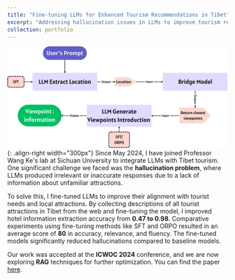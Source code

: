 ```yaml
---
title: "Fine-tuning LLMs for Enhanced Tourism Recommendations in Tibet"
excerpt: "Addressing hallucination issues in LLMs to improve tourism recommendations in Tibet<br/><img src='https://tonyqjh.github.io/jinhuqi.github.io/images/tibet_finetuing.png'>"
collection: portfolio
---
```

![WorkFlow](/images/tibet_finetuing.png){: .align-right width="300px"}
Since May 2024, I have joined Professor Wang Ke's lab at Sichuan University to integrate LLMs with Tibet tourism. One significant challenge we faced was the **hallucination problem**, where LLMs produced irrelevant or inaccurate responses due to a lack of information about unfamiliar attractions.

To solve this, I fine-tuned LLMs to improve their alignment with tourist needs and local attractions. By collecting descriptions of all tourist attractions in Tibet from the web and fine-tuning the model, I improved hotel information extraction accuracy from **0.47 to 0.98**. Comparative experiments using fine-tuning methods like SFT and ORPO resulted in an average score of **80** in accuracy, relevance, and fluency. The fine-tuned models significantly reduced hallucinations compared to baseline models. 

Our work was accepted at the **ICWOC 2024** conference, and we are now exploring **RAG** techniques for further optimization. You can find the paper [here](https://arxiv.org/abs/2407.13561).
